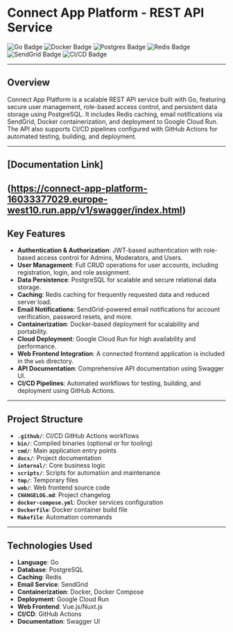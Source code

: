 # **Connect App Platform - REST API Service**  

![Go Badge](https://img.shields.io/badge/Go-1.x-blue) ![Docker Badge](https://img.shields.io/badge/Docker-Enabled-blue) ![Postgres Badge](https://img.shields.io/badge/Postgres-Database-green) ![Redis Badge](https://img.shields.io/badge/Redis-Caching-red) ![SendGrid Badge](https://img.shields.io/badge/Email-SendGrid-blue) ![CI/CD Badge](https://img.shields.io/badge/CI%2FCD-GitHub%20Actions-blue)

---

## **Overview**  

Connect App Platform is a scalable REST API service built with Go, featuring secure user management, role-based access control, and persistent data storage using PostgreSQL. It includes Redis caching, email notifications via SendGrid, Docker containerization, and deployment to Google Cloud Run. The API also supports CI/CD pipelines configured with GitHub Actions for automated testing, building, and deployment.

---

## [Documentation Link]
(https://connect-app-platform-16033377029.europe-west10.run.app/v1/swagger/index.html)
---

## Key Features

- **Authentication & Authorization**: JWT-based authentication with role-based access control for Admins, Moderators, and Users.
- **User Management**: Full CRUD operations for user accounts, including registration, login, and role assignment.
- **Data Persistence**: PostgreSQL for scalable and secure relational data storage.
- **Caching**: Redis caching for frequently requested data and reduced server load.
- **Email Notifications**: SendGrid-powered email notifications for account verification, password resets, and more.
- **Containerization**: Docker-based deployment for scalability and portability.
- **Cloud Deployment**: Google Cloud Run for high availability and performance.
- **Web Frontend Integration**: A connected frontend application is included in the `web` directory.
- **API Documentation**: Comprehensive API documentation using Swagger UI.
- **CI/CD Pipelines**: Automated workflows for testing, building, and deployment using GitHub Actions.

---

## Project Structure

- **`.github/`**: CI/CD GitHub Actions workflows  
- **`bin/`**: Compiled binaries (optional or for tooling)  
- **`cmd/`**: Main application entry points  
- **`docs/`**: Project documentation  
- **`internal/`**: Core business logic  
- **`scripts/`**: Scripts for automation and maintenance  
- **`tmp/`**: Temporary files  
- **`web/`**: Web frontend source code  
- **`CHANGELOG.md`**: Project changelog  
- **`docker-compose.yml`**: Docker services configuration  
- **`Dockerfile`**: Docker container build file  
- **`Makefile`**: Automation commands  

---

## Technologies Used

- **Language**: Go  
- **Database**: PostgreSQL
- **Caching**: Redis  
- **Email Service**: SendGrid  
- **Containerization**: Docker, Docker Compose  
- **Deployment**: Google Cloud Run  
- **Web Frontend**: Vue.js/Nuxt.js  
- **CI/CD**: GitHub Actions  
- **Documentation**: Swagger UI  
